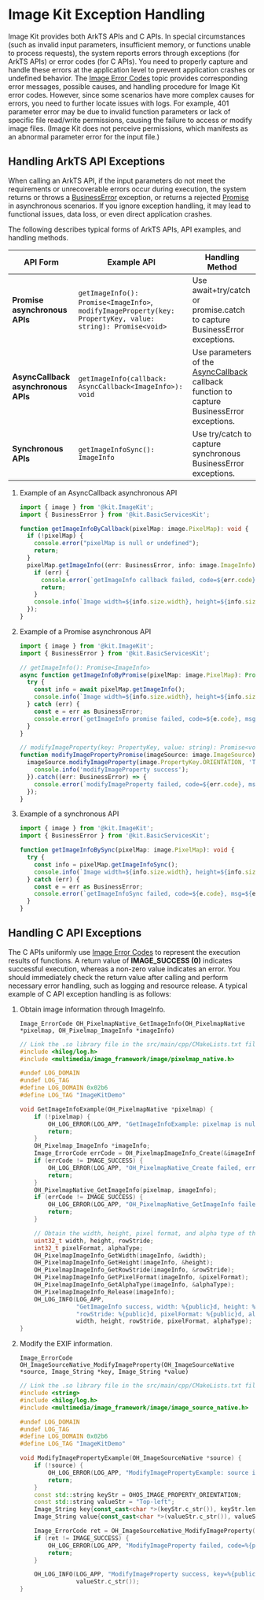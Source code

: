 # Image Kit Exception Handling
<!--Kit: Image Kit-->
<!--Subsystem: Multimedia-->
<!--Owner: @aulight02-->
<!--Designer: @liyang_bryan-->
<!--Tester: @xchaosioda-->
<!--Adviser: @zengyawen-->

Image Kit provides both ArkTS APIs and C APIs. In special circumstances (such as invalid input parameters, insufficient memory, or functions unable to process requests), the system reports errors through exceptions (for ArkTS APIs) or error codes (for C APIs). You need to properly capture and handle these errors at the application level to prevent application crashes or undefined behavior. The [Image Error Codes](../../../reference/apis-image-kit/errorcode-image.md) topic provides corresponding error messages, possible causes, and handling procedure for Image Kit error codes. However, since some scenarios have more complex causes for errors, you need to further locate issues with logs. For example, 401 parameter error may be due to invalid function parameters or lack of specific file read/write permissions, causing the failure to access or modify image files. (Image Kit does not perceive permissions, which manifests as an abnormal parameter error for the input file.)

## Handling ArkTS API Exceptions

When calling an ArkTS API, if the input parameters do not meet the requirements or unrecoverable errors occur during execution, the system returns or throws a [BusinessError](../../../reference/apis-basic-services-kit/js-apis-base.md#businesserror) exception, or returns a rejected [Promise](../../../arkts-utils/async-concurrency-overview.md#promise) in asynchronous scenarios. If you ignore exception handling, it may lead to functional issues, data loss, or even direct application crashes.

The following describes typical forms of ArkTS APIs, API examples, and handling methods.

| API Form         | Example API                                                                                                      | Handling Method                                   |
| ------------- | ---------------------------------------------------------------------------------------------------------------- | ------------------------------------------ |
| **Promise asynchronous APIs**| `getImageInfo(): Promise<ImageInfo>`, `modifyImageProperty(key: PropertyKey, value: string): Promise<void>` | Use await+try/catch or promise.catch to capture BusinessError exceptions.|
| **AsyncCallback asynchronous APIs**      | `getImageInfo(callback: AsyncCallback<ImageInfo>): void`                                        | Use parameters of the [AsyncCallback](../../../reference/apis-basic-services-kit/js-apis-base.md#asynccallback) callback function to capture BusinessError exceptions.            |
| **Synchronous APIs**      | `getImageInfoSync(): ImageInfo`                                                                              | Use try/catch to capture synchronous BusinessError exceptions.   |

1. Example of an AsyncCallback asynchronous API

   ```ts
   import { image } from '@kit.ImageKit';
   import { BusinessError } from '@kit.BasicServicesKit';

   function getImageInfoByCallback(pixelMap: image.PixelMap): void {
     if (!pixelMap) {
       console.error("pixelMap is null or undefined");
       return;
     }
     pixelMap.getImageInfo((err: BusinessError, info: image.ImageInfo) => {
       if (err) {
         console.error(`getImageInfo callback failed, code=${err.code}, msg=${err.message}`);
         return;
       }
       console.info(`Image width=${info.size.width}, height=${info.size.height}`);
     });
   }
   ```

2. Example of a Promise asynchronous API

   ```ts
   import { image } from '@kit.ImageKit';
   import { BusinessError } from '@kit.BasicServicesKit';

   // getImageInfo(): Promise<ImageInfo>
   async function getImageInfoByPromise(pixelMap: image.PixelMap): Promise<void> {
     try {
       const info = await pixelMap.getImageInfo();
       console.info(`Image width=${info.size.width}, height=${info.size.height}`);
     } catch (err) {
       const e = err as BusinessError;
       console.error(`getImageInfo promise failed, code=${e.code}, msg=${e.message}`);
     }
   }

   // modifyImageProperty(key: PropertyKey, value: string): Promise<void>
   function modifyImagePropertyPromise(imageSource: image.ImageSource): void {
     imageSource.modifyImageProperty(image.PropertyKey.ORIENTATION, 'Top-left').then(() => {
       console.info('modifyImageProperty success');
     }).catch((err: BusinessError) => {
       console.error(`modifyImageProperty failed, code=${err.code}, msg=${err.message}`);
     });
   }
   ```

3. Example of a synchronous API

   ```ts
   import { image } from '@kit.ImageKit';
   import { BusinessError } from '@kit.BasicServicesKit';

   function getImageInfoBySync(pixelMap: image.PixelMap): void {
     try {
       const info = pixelMap.getImageInfoSync();
       console.info(`Image width=${info.size.width}, height=${info.size.height}`);
     } catch (err) {
       const e = err as BusinessError;
       console.error(`getImageInfoSync failed, code=${e.code}, msg=${e.message}`);
     }
   }
   ```

## Handling C API Exceptions

The C APIs uniformly use [Image Error Codes](../../../reference/apis-image-kit/errorcode-image.md) to represent the execution results of functions. A return value of **IMAGE_SUCCESS (0)** indicates successful execution, whereas a non-zero value indicates an error. You should immediately check the return value after calling and perform necessary error handling, such as logging and resource release. A typical example of C API exception handling is as follows:

1. Obtain image information through ImageInfo.

   `Image_ErrorCode OH_PixelmapNative_GetImageInfo(OH_PixelmapNative *pixelmap, OH_Pixelmap_ImageInfo *imageInfo)`

      ```cpp
      // Link the .so library file in the src/main/cpp/CMakeLists.txt file: target_link_libraries(entry PUBLIC libhilog_ndk.z.so libpixelmap.so).
      #include <hilog/log.h>
      #include <multimedia/image_framework/image/pixelmap_native.h>
   
      #undef LOG_DOMAIN
      #undef LOG_TAG
      #define LOG_DOMAIN 0x02b6
      #define LOG_TAG "ImageKitDemo"
   
      void GetImageInfoExample(OH_PixelmapNative *pixelmap) {
          if (!pixelmap) {
              OH_LOG_ERROR(LOG_APP, "GetImageInfoExample: pixelmap is nullptr");
              return;
          }
          OH_Pixelmap_ImageInfo *imageInfo;
          Image_ErrorCode errCode = OH_PixelmapImageInfo_Create(&imageInfo);
          if (errCode != IMAGE_SUCCESS) {
              OH_LOG_ERROR(LOG_APP, "OH_PixelmapNative_Create failed, errCode: %{public}d.", errCode);
              return;
          }
          OH_PixelmapNative_GetImageInfo(pixelmap, imageInfo);
          if (errCode != IMAGE_SUCCESS) {
              OH_LOG_ERROR(LOG_APP, "OH_PixelmapNative_GetImageInfo failed, errCode: %{public}d.", errCode);
              return;
          }
   
          // Obtain the width, height, pixel format, and alpha type of the image.
          uint32_t width, height, rowStride;
          int32_t pixelFormat, alphaType;
          OH_PixelmapImageInfo_GetWidth(imageInfo, &width);
          OH_PixelmapImageInfo_GetHeight(imageInfo, &height);
          OH_PixelmapImageInfo_GetRowStride(imageInfo, &rowStride);
          OH_PixelmapImageInfo_GetPixelFormat(imageInfo, &pixelFormat);
          OH_PixelmapImageInfo_GetAlphaType(imageInfo, &alphaType);
          OH_PixelmapImageInfo_Release(imageInfo);
          OH_LOG_INFO(LOG_APP,
                      "GetImageInfo success, width: %{public}d, height: %{public}d, "
                      "rowStride: %{public}d, pixelFormat: %{public}d, alphaType: %{public}d.",
                      width, height, rowStride, pixelFormat, alphaType);
      }
      ```

2. Modify the EXIF information.

   `Image_ErrorCode OH_ImageSourceNative_ModifyImageProperty(OH_ImageSourceNative *source, Image_String *key, Image_String *value)`

      ```cpp
      // Link the .so library file in the src/main/cpp/CMakeLists.txt file: target_link_libraries(entry PUBLIC libhilog_ndk.z.so libimage_source.so).
      #include <string>
      #include <hilog/log.h>
      #include <multimedia/image_framework/image/image_source_native.h>
   
      #undef LOG_DOMAIN
      #undef LOG_TAG
      #define LOG_DOMAIN 0x02b6
      #define LOG_TAG "ImageKitDemo"
   
      void ModifyImagePropertyExample(OH_ImageSourceNative *source) {
          if (!source) {
              OH_LOG_ERROR(LOG_APP, "ModifyImagePropertyExample: source is nullptr");
              return;
          }
          const std::string keyStr = OHOS_IMAGE_PROPERTY_ORIENTATION;
          const std::string valueStr = "Top-left";
          Image_String key{const_cast<char *>(keyStr.c_str()), keyStr.length()};
          Image_String value{const_cast<char *>(valueStr.c_str()), valueStr.length()};
   
          Image_ErrorCode ret = OH_ImageSourceNative_ModifyImageProperty(source, &key, &value);
          if (ret != IMAGE_SUCCESS) {
              OH_LOG_ERROR(LOG_APP, "ModifyImageProperty failed, code=%{public}d", ret);
              return;
          }
   
          OH_LOG_INFO(LOG_APP, "ModifyImageProperty success, key=%{public}s, value=%{public}s", keyStr.c_str(),
                      valueStr.c_str());
      }
      ```